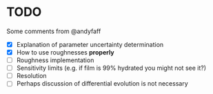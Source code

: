 # TODO

Some comments from @andyfaff

- [x] Explanation of parameter uncertainty determination
- [x] How to use roughnesses **properly**
- [ ] Roughness implementation
- [ ] Sensitivity limits (e.g. if film is 99% hydrated you might not see it?)
- [ ] Resolution
- [ ] Perhaps discussion of differential evolution is not necessary
